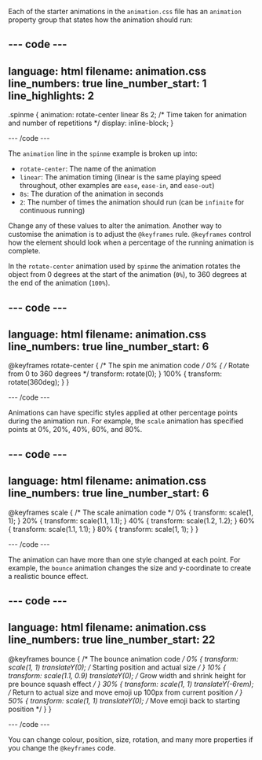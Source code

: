 Each of the starter animations in the `animation.css` file has an `animation` property group that states how the animation should run:

--- code ---
---
language: html
filename: animation.css
line_numbers: true
line_number_start: 1
line_highlights: 2
---
.spinme {
  animation: rotate-center linear 8s 2; /* Time taken for animation and number of repetitions */
  display: inline-block;
}
 
--- /code ---

The `animation` line in the `spinme` example is broken up into:
+ `rotate-center`: The name of the animation
+ `linear`: The animation timing (linear is the same playing speed throughout, other examples are `ease`, `ease-in`, and `ease-out`)
+ `8s`: The duration of the animation in seconds
+ `2`: The number of times the animation should run (can be `infinite` for continuous running) 

Change any of these values to alter the animation. Another way to customise the animation is to adjust the `@keyframes` rule.  `@keyframes` control how the element should look when a percentage of the running animation is complete.  

In the `rotate-center` animation used by `spinme` the animation rotates the object from 0 degrees at the start of the animation (`0%`), to 360 degrees at the end of the animation (`100%`). 

--- code ---
---
language: html
filename: animation.css
line_numbers: true
line_number_start: 6
---
@keyframes rotate-center {
/* The spin me animation code */
  0% { /* Rotate from 0 to 360 degrees */
    transform: rotate(0);
  }
  100% {
    transform: rotate(360deg);
  }
}
 
--- /code ---

Animations can have specific styles applied at other percentage points during the animation run. For example, the `scale` animation has specified points at 0%, 20%, 40%, 60%, and 80%. 

--- code ---
---
language: html
filename: animation.css
line_numbers: true
line_number_start: 6
---

@keyframes scale {
  /* The scale animation code */
  0% {
    transform: scale(1, 1);
  }
  20% {
    transform: scale(1.1, 1.1);
  }
  40% {
    transform: scale(1.2, 1.2);
  }
  60% {
    transform: scale(1.1, 1.1);
  }
  80% {
    transform: scale(1, 1);
  }
}
 
--- /code ---

The animation can have more than one style changed at each point. For example, the `bounce` animation changes the size and y-coordinate to create a realistic bounce effect.

--- code ---
---
language: html
filename: animation.css
line_numbers: true
line_number_start: 22
---

@keyframes bounce {
  /* The bounce animation code */
  0% {
    transform: scale(1, 1) translateY(0); /* Starting position and actual size */
  }
  10% {
    transform: scale(1.1, 0.9) translateY(0); /* Grow width and shrink height for pre bounce squash effect */
  }
  30% {
    transform: scale(1, 1) translateY(-6rem); /* Return to actual size and move emoji up 100px from current position */
  }
  50% {
    transform: scale(1, 1) translateY(0); /* Move emoji back to starting position */
  }
}
 
--- /code ---

You can change colour, position, size, rotation, and many more properties if you change the `@keyframes` code.
